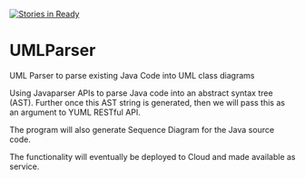 [![Stories in Ready](https://badge.waffle.io/mishraak/UMLParser.png?label=ready&title=Ready)](https://waffle.io/mishraak/UMLParser)
# UMLParser
UML Parser to parse existing Java Code into UML class diagrams

Using Javaparser APIs to parse Java code into an abstract syntax tree (AST).
Further once this AST string is generated, then we will pass this as an argument to YUML RESTful API.

The program will also generate Sequence Diagram for the Java source code.

The functionality will eventually be deployed to Cloud and made available as service.



